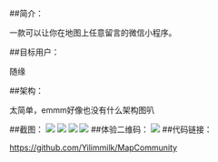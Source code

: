 ##简介：

一款可以让你在地图上任意留言的微信小程序。

##目标用户：

随缘

##架构：

太简单，emmm好像也没有什么架构图叭

##截图：
![](http://mmbiz.qpic.cn/mmbiz_png/MHFWgNyQWUgibAHAStaqgbrNGc4WN9eGxmgiaxrzcKOtQqqErmCopYmsjOGaJyiaibiaWMzyCOoJgJibTBvhWwy4Pf2g/0?wx_fmt=png)
![](http://mmbiz.qpic.cn/mmbiz_png/MHFWgNyQWUgibAHAStaqgbrNGc4WN9eGxhkysuleqsegfjDrAzExpCyOpLr7FaC8MKreOm9NtD2p42Ka7ELgILQ/0?wx_fmt=png)
![](http://mmbiz.qpic.cn/mmbiz_png/MHFWgNyQWUgibAHAStaqgbrNGc4WN9eGxWNKQKo2LS62BrBEf0obwvLzys05bxziaUS7SMOG4DkXhJfXIckeES5g/0?wx_fmt=png)
![](http://mmbiz.qpic.cn/mmbiz_png/MHFWgNyQWUgibAHAStaqgbrNGc4WN9eGx53o0uleiawHA0mVtNDk6ndKd3Tdx7VCnyVON1t4LL2wk7Tw9qPGRiaXw/0?wx_fmt=png)
##体验二维码：
![](http://mmbiz.qpic.cn/mmbiz_jpg/MHFWgNyQWUgibAHAStaqgbrNGc4WN9eGxCPRs04ZteeG27mWMEGlm9a3dYYza8M6NNibudJ23nMm4dDfYBKCwePQ/0?wx_fmt=jpeg)
##代码链接：

https://github.com/Yilimmilk/MapCommunity
